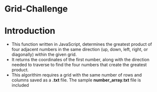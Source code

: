 # Grid-Challenge

# Introduction

  - This function written in JavaScript, determines the greatest product of four adjacent numbers in the same direction (up, down, left, right, or diagonally) within the given grid.
  - It returns the coordinates of the first number, along with the direction needed to traverse to find the four numbers that create the greatest product.
  - This algorithim requires a grid with the same number of rows and columns saved as a **.txt** file. The sample **number_array.txt** file is included